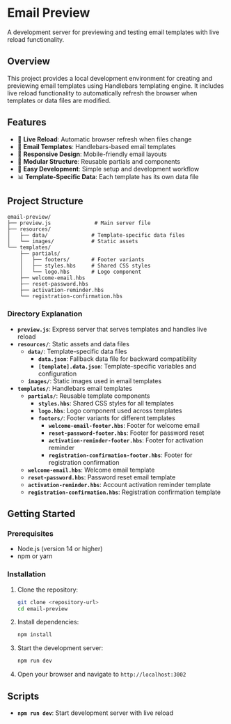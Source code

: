 # Email Preview

A development server for previewing and testing email templates with live reload functionality.

## Overview

This project provides a local development environment for creating and previewing email templates using Handlebars templating engine. It includes live reload functionality to automatically refresh the browser when templates or data files are modified.

## Features

- 🚀 **Live Reload**: Automatic browser refresh when files change
- 📧 **Email Templates**: Handlebars-based email templates
- 🎨 **Responsive Design**: Mobile-friendly email layouts
- 📁 **Modular Structure**: Reusable partials and components
- 🔧 **Easy Development**: Simple setup and development workflow
- 📊 **Template-Specific Data**: Each template has its own data file

## Project Structure

```
email-preview/
├── preview.js              # Main server file
├── resources/
│   ├── data/              # Template-specific data files
│   └── images/            # Static assets
└── templates/
    ├── partials/
    │   ├── footers/       # Footer variants
    │   ├── styles.hbs     # Shared CSS styles
    │   └── logo.hbs       # Logo component
    ├── welcome-email.hbs
    ├── reset-password.hbs
    ├── activation-reminder.hbs
    └── registration-confirmation.hbs
```

### Directory Explanation

- **`preview.js`**: Express server that serves templates and handles live reload
- **`resources/`**: Static assets and data files
  - **`data/`**: Template-specific data files
    - **`data.json`**: Fallback data file for backward compatibility
    - **`[template].data.json`**: Template-specific variables and configuration
  - **`images/`**: Static images used in email templates
- **`templates/`**: Handlebars email templates
  - **`partials/`**: Reusable template components
    - **`styles.hbs`**: Shared CSS styles for all templates
    - **`logo.hbs`**: Logo component used across templates
    - **`footers/`**: Footer variants for different templates
      - **`welcome-email-footer.hbs`**: Footer for welcome email
      - **`reset-password-footer.hbs`**: Footer for password reset
      - **`activation-reminder-footer.hbs`**: Footer for activation reminder
      - **`registration-confirmation-footer.hbs`**: Footer for registration confirmation
  - **`welcome-email.hbs`**: Welcome email template
  - **`reset-password.hbs`**: Password reset email template
  - **`activation-reminder.hbs`**: Account activation reminder template
  - **`registration-confirmation.hbs`**: Registration confirmation template

## Getting Started

### Prerequisites

- Node.js (version 14 or higher)
- npm or yarn

### Installation

1. Clone the repository:

   ```bash
   git clone <repository-url>
   cd email-preview
   ```

2. Install dependencies:

   ```bash
   npm install
   ```

3. Start the development server:

   ```bash
   npm run dev
   ```

4. Open your browser and navigate to `http://localhost:3002`

## Scripts

- **`npm run dev`**: Start development server with live reload
